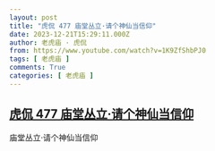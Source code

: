 ```yaml
---
layout: post
title: "虎侃 477 庙堂丛立·请个神仙当信仰"
date: 2023-12-21T15:29:11.000Z
author: 老虎庙 · 虎侃
from: https://www.youtube.com/watch?v=1K9ZfShbPJ0
tags: [ 老虎庙 ]
comments: True
categories: [ 老虎庙 ]
---
```

<!--1703172551000-->
[虎侃 477 庙堂丛立·请个神仙当信仰](https://www.youtube.com/watch?v=1K9ZfShbPJ0)
------

<div>
庙堂丛立·请个神仙当信仰
</div>
